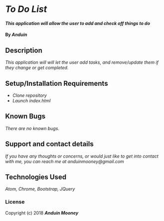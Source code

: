 # _To Do List_

#### _This application will allow the user to add and check off things to do_

#### By _**Anduin**_

## Description

_This application will will let the user add tasks, and remove/update them if they change or get completed._

## Setup/Installation Requirements

* _Clone repository_
* _Launch index.html_

## Known Bugs

_There are no known bugs._

## Support and contact details

_If you have any thoughts or concerns, or would just like to get into contact with me, you can reach me at anduinmooney@gmail.com_

## Technologies Used

_Atom, Chrome, Bootstrap, JQuery_

### License


Copyright (c) 2018 **_Anduin Mooney_**
